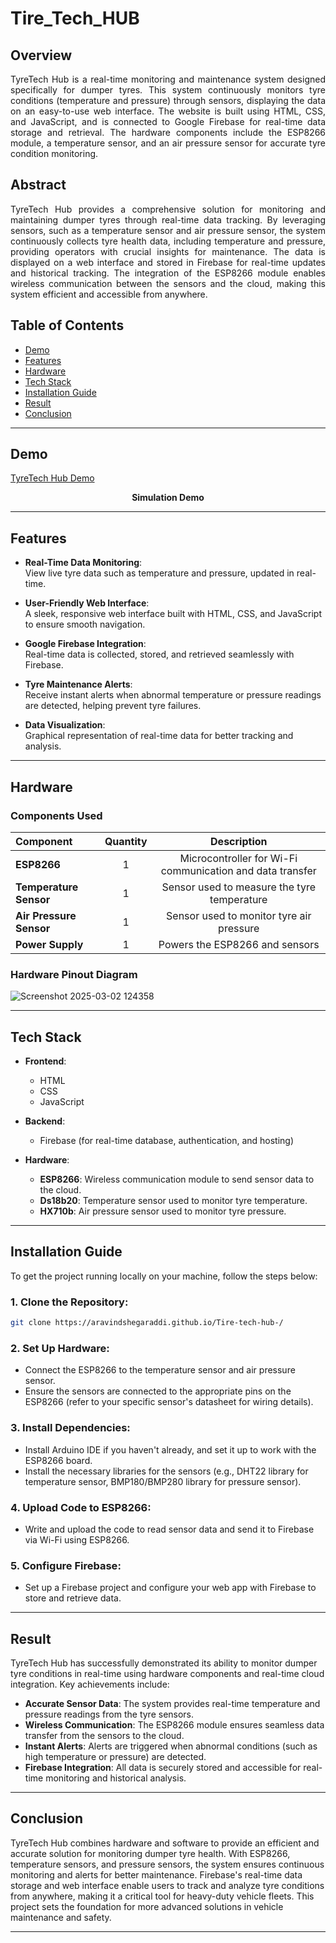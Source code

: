 # Tire_Tech_HUB

## Overview
<p align="justify">
TyreTech Hub is a real-time monitoring and maintenance system designed specifically for dumper tyres. This system continuously monitors tyre conditions (temperature and pressure) through sensors, displaying the data on an easy-to-use web interface. The website is built using HTML, CSS, and JavaScript, and is connected to Google Firebase for real-time data storage and retrieval. The hardware components include the ESP8266 module, a temperature sensor, and an air pressure sensor for accurate tyre condition monitoring.
</p>

## Abstract
<p align="justify">
TyreTech Hub provides a comprehensive solution for monitoring and maintaining dumper tyres through real-time data tracking. By leveraging sensors, such as a temperature sensor and air pressure sensor, the system continuously collects tyre health data, including temperature and pressure, providing operators with crucial insights for maintenance. The data is displayed on a web interface and stored in Firebase for real-time updates and historical tracking. The integration of the ESP8266 module enables wireless communication between the sensors and the cloud, making this system efficient and accessible from anywhere.
</p>

## Table of Contents
- [Demo](#Demo)
- [Features](#Features)
- [Hardware](#Hardware)
- [Tech Stack](#Tech-Stack)
- [Installation Guide](#Installation-Guide)
- [Result](#Result)
- [Conclusion](#Conclusion)

---

## Demo
[TyreTech Hub Demo](https://nithinm23.github.io/Tire_Tech_HUB/)

<p align="center"><b>Simulation Demo</b></p>

---

## Features

- **Real-Time Data Monitoring**:  
  View live tyre data such as temperature and pressure, updated in real-time.

- **User-Friendly Web Interface**:  
  A sleek, responsive web interface built with HTML, CSS, and JavaScript to ensure smooth navigation.

- **Google Firebase Integration**:  
  Real-time data is collected, stored, and retrieved seamlessly with Firebase.

- **Tyre Maintenance Alerts**:  
  Receive instant alerts when abnormal temperature or pressure readings are detected, helping prevent tyre failures.

- **Data Visualization**:  
  Graphical representation of real-time data for better tracking and analysis.

---

## Hardware

### Components Used
| Component               | Quantity | Description                                      |
| :---------------------- | :------: | :----------------------------------------------: |
| **ESP8266**             | 1        | Microcontroller for Wi-Fi communication and data transfer |
| **Temperature Sensor**  | 1        | Sensor used to measure the tyre temperature      |
| **Air Pressure Sensor** | 1        | Sensor used to monitor tyre air pressure         |
| **Power Supply**        | 1        | Powers the ESP8266 and sensors                   |

### **Hardware Pinout Diagram**
![Screenshot 2025-03-02 124358](https://github.com/user-attachments/assets/0452a31c-06cc-4bdd-8353-a60d2da876a7)

---

## Tech Stack

- **Frontend**:
  - HTML
  - CSS
  - JavaScript

- **Backend**:
  - Firebase (for real-time database, authentication, and hosting)

- **Hardware**:
  - **ESP8266**: Wireless communication module to send sensor data to the cloud.
  - **Ds18b20**: Temperature sensor used to monitor tyre temperature.
  - **HX710b**: Air pressure sensor used to monitor tyre pressure.

---

## Installation Guide

To get the project running locally on your machine, follow the steps below:

### 1. Clone the Repository:
   
```bash
git clone https://aravindshegaraddi.github.io/Tire-tech-hub-/
```

### 2. **Set Up Hardware**:
- Connect the ESP8266 to the temperature sensor and air pressure sensor.
- Ensure the sensors are connected to the appropriate pins on the ESP8266 (refer to your specific sensor's datasheet for wiring details).

### 3. **Install Dependencies**:
- Install Arduino IDE if you haven't already, and set it up to work with the ESP8266 board.
- Install the necessary libraries for the sensors (e.g., DHT22 library for temperature sensor, BMP180/BMP280 library for pressure sensor).

### 4. **Upload Code to ESP8266**:
- Write and upload the code to read sensor data and send it to Firebase via Wi-Fi using ESP8266.

### 5. **Configure Firebase**:
- Set up a Firebase project and configure your web app with Firebase to store and retrieve data.

---

## **Result**

TyreTech Hub has successfully demonstrated its ability to monitor dumper tyre conditions in real-time using hardware components and real-time cloud integration. Key achievements include:

- **Accurate Sensor Data**: The system provides real-time temperature and pressure readings from the tyre sensors.
- **Wireless Communication**: The ESP8266 module ensures seamless data transfer from the sensors to the cloud.
- **Instant Alerts**: Alerts are triggered when abnormal conditions (such as high temperature or pressure) are detected.
- **Firebase Integration**: All data is securely stored and accessible for real-time monitoring and historical analysis.

---

## **Conclusion**

TyreTech Hub combines hardware and software to provide an efficient and accurate solution for monitoring dumper tyre health. With ESP8266, temperature sensors, and pressure sensors, the system ensures continuous monitoring and alerts for better maintenance. Firebase's real-time data storage and web interface enable users to track and analyze tyre conditions from anywhere, making it a critical tool for heavy-duty vehicle fleets. This project sets the foundation for more advanced solutions in vehicle maintenance and safety.

---
